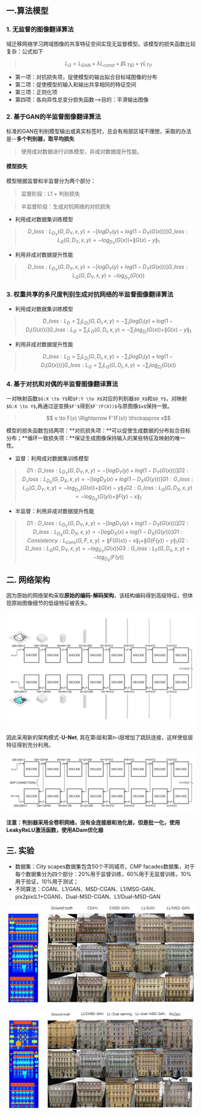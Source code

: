 ## 一.算法模型
### 1. 无监督的图像翻译算法
域迁移网络学习跨域图像的共享特征空间实现无监督模型。该模型的损失函数比较复杂：公式如下
>```math
>L_G=L_{GAN}+\lambda L_{const}+\beta L_{TID}+\gamma L_{TV}
>```
- 第一项：对抗损失项，促使模型的输出拟合目标域图像的分布
- 第二项：促使模型的输入和输出共享相同的特征空间
- 第三项：正则化项
- 第四项：各向异性总变分损失函数-->目的：平滑输出图像

### 2. 基于GAN的半监督图像翻译算法
标准的GAN在判别模型输出或真实标签时，总会有局部区域不理想，采取的办法是--**多个判别器，取平均损失**

>使用成对数据进行训练模型，非成对数据提升性能。

#### 模型损失
模型根据监督和半监督分为两个部分：
>监督阶段：L1 + 判别损失

>半监督阶段：生成对抗网络的对抗损失
- 利用成对数据集训练模型
>```math
>  D\_{loss}:L_{D_Y}(G,D_Y,x,y)=-[logD_Y(y)+log(1-D_Y(G(x)))]
>
>  G\_{loss}:L_G(G,D_Y,x,y)=-log_{D_Y}(G(x))+\|G(x)-y\|_1
>```
- 利用非成对数据提升性能
>```math
>   D\_loss:L_{D_Y}(G,D_Y,x,y)=-[logD_Y(y)+log(1-D_Y(G(x)))]
>
>   G\_loss:L_G(G,D_Y,x,y)=-log_{D_Y}(G(x))
>```
### 3. 权重共享的多尺度判别生成对抗网络的半监督图像翻译算法
- 利用成对数据集训练模型
>```math
>  D\_{loss}:L_D=\sum_i{L_{D_i}(G,D_i,x,y)}=-\sum_i{[logD_i(y)+log(1-D_i(G(x)))]}
>
>  G\_{loss}:L_G=\sum_i{L_G(G,D_i,x,y)}=-\sum_i{log_{D_i}(G(x))}+\|G(x)-y\|_1
>```
- 利用非成对数据提升性能
>```math
>   D\_loss:L_D=\sum_i{L_{D_i}(G,D_i,x,y)}=-\sum_i{[logD_i(y)+log(1-D_i(G(x)))]}
>
>   G\_loss:L_G=\sum_i{L_G(G,D_i,x,y)}=-\sum_i{log_{D_i}(G(x))}
>```
### 4. 基于对抗和对偶的半监督图像翻译算法
一对映射函数`$G:X \to Y$`和`$F:Y \to X$`对应的判别器`$D_X$`和`$D_Y$`，对映射`$G:X \to Y$`,再通过逆变换`$F'$`得到`$F'(F(X))$`与原图像`$x$`保持一致。
>```math
>   x \to F(x) \Rightarrow F'(F(x)) \thickapprox x
>```
模型的损失函数包括两项：**对抗损失项：**可以促使生成数据的分布拟合目标分布；**循环一致损失项：**保证生成图像保持输入的某些特征及映射的唯一性。
- 监督：利用成对数据集训练模型
>```math
>  D1:D\_{loss}:L_{D_Y}(G,D_Y,x,y)=-[logD_Y(y)+log(1-D_Y(G(x)))]
>
>  D2:D\_{loss}:L_{D_X}(G,D_X,x,y)=-[logD_X(x)+log(1-D_X(G(y)))]
>
>  G1:G\_{loss}:L_G(G,D_Y,x,y)=-log_{D_Y}(G(x))+\|G(x)-y\|_1
>
>  G2:G\_{loss}:L_G(G,D_X,x,y)=-log_{D_X}(G(y))+\|F(y)-x\|_1
>```
- 半监督：利用非成对数据提升性能
>```math
>   D1:D\_{loss}:L_{D_Y}(G,D_Y,x,y)=-[logD_Y(y)+log(1-D_Y(G(x)))]
>
>   D2:D\_{loss}:L_{D_X}(G,D_X,x,y)=-[logD_X(x)+log(1-D_X(G(y)))]
>
>   G1:Consistency: L_{cons}(G,F,x,y)=\|F(G(x))-x\|_1+\|G(F(y))-y\|_1
>
>   G2:D\_loss:L_G(G,D_Y,x,y)=-log_{D_Y}(G(x))
>
>   G3:G\_loss:L_F(G,D_x,x,y)=-log_{D_X}(F(y))
>```

## 二. 网络架构
因为原始的网络架构采取**原始的编码-解码架构**，该结构编码得到高级特征，但体现原始图像细节的低级特征被丢失。

![image](https://raw.githubusercontent.com/liurio/deep_learning/master/img/%E7%94%9F%E6%88%90%E5%99%A8%E5%8E%9F%E7%90%86.png)

因此采用新的架构模式-**U-Net**, 其在第i层和第n-i层增加了跳跃连接，这样使低层特征得到充分利用。

![image](https://raw.githubusercontent.com/liurio/deep_learning/master/img/%E7%94%9F%E6%88%90%E5%99%A8U-Net.png)

**注意：判别器采用全卷积网络，没有全连接层和池化层，但是批一化，使用LeakyReLU激活函数，使用ADam优化器**
## 三. 实验
- 数据集：City scapes数据集包含50个不同城市，CMP facades数据集，对于每个数据集分为四个部分：20%用于监督训练，60%用于无监督训练，10%用于验证，10%用于测试；
- 不同算法：CGAN、L1/GAN、MSD-CGAN、L1/MSG-GAN、pix2pix(L1+CGAN)、Dual-MSD-CGAN、L1/Dual-MSD-GAN

![image](https://raw.githubusercontent.com/liurio/deep_learning/master/img/MSD-GAN-result.JPG)

![image](https://raw.githubusercontent.com/liurio/deep_learning/master/img/Dual-MSD-GAN-result.JPG)